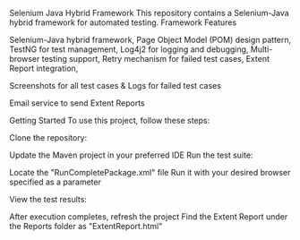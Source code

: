 Selenium Java Hybrid Framework
This repository contains a Selenium-Java hybrid framework for automated testing.
Framework Features

Selenium-Java hybrid framework,
Page Object Model (POM) design pattern,
TestNG for test management,
Log4j2 for logging and debugging,
Multi-browser testing support,
Retry mechanism for failed test cases,
Extent Report integration,

Screenshots for all test cases &
Logs for failed test cases


Email service to send Extent Reports

Getting Started
To use this project, follow these steps:

Clone the repository:

Update the Maven project in your preferred IDE
Run the test suite:

Locate the "RunCompletePackage.xml" file
Run it with your desired browser specified as a parameter

View the test results:

After execution completes, refresh the project
Find the Extent Report under the Reports folder as "ExtentReport.html"

